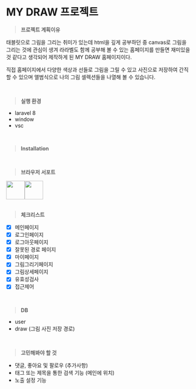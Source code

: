 # MY DRAW 프로젝트

> **프로젝트 계획이유**

태블릿으로 그림을 그리는 취미가 있는데 html을 깊게 공부하던 중 canvas로 그림을 그리는 것에 관심이 생겨 라라벨도 함께 공부해 볼 수 있는 홈페이지를 만들면 재미있을 것 같다고 생각되어 제작하게 된 MY DRAW 홈페이지이다.  

직접 홈페이지에서 다양한 색상과 선들로 그림을 그릴 수 있고 사진으로 저장하여 간직할 수 있으며 앨범식으로 나의 그림 셀렉션들을 나열해 볼 수 있습니다.  

<br>

> **실행 환경** 
- laravel 8
- window
- vsc

<br>

> **Installation** 

<br>

> **브라우저 서포트**
<div style="display:flex;">
    <img src="https://user-images.githubusercontent.com/70056958/148942464-166c00ed-88f3-4b1a-8688-464b130a6368.png" width=50 height=50>
    <img src="https://user-images.githubusercontent.com/70056958/148944236-6ba8206c-2dfe-47f1-b7fd-754bbfaa98a3.png" width=50 height=50>
</div>
<br>

> **체크리스트**
- [x]  메인페이지
- [x]  로그인페이지
- [x]  로그아웃페이지
- [x]  잘못된 경로 페이지
- [x]  마이페이지
- [x]  그림그리기페이지
- [x]  그림상세페이지
- [x]  유효성검사
- [x]  접근제어

<br>

> **DB**
- user
- draw (그림 사진 저장 경로)

<br>

> **고민해봐야 할 것**
- 댓글, 좋아요 및 팔로우 (추가사항)
- 태그 또는 제목을 통한 검색 기능 (메인에 위치)
- 노출 설정 기능
